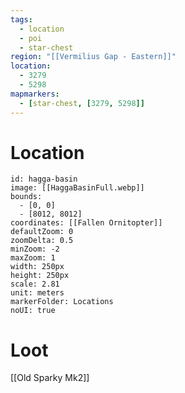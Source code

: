 ```yaml
---
tags:
  - location
  - poi
  - star-chest
region: "[[Vermilius Gap - Eastern]]"
location:
  - 3279
  - 5298
mapmarkers:
  - [star-chest, [3279, 5298]]
---
```

# Location
```leaflet
id: hagga-basin
image: [[HaggaBasinFull.webp]]
bounds:
  - [0, 0]
  - [8012, 8012]
coordinates: [[Fallen Ornitopter]]
defaultZoom: 0
zoomDelta: 0.5
minZoom: -2
maxZoom: 1
width: 250px
height: 250px
scale: 2.81
unit: meters
markerFolder: Locations
noUI: true
```
# Loot

[[Old Sparky Mk2]]

